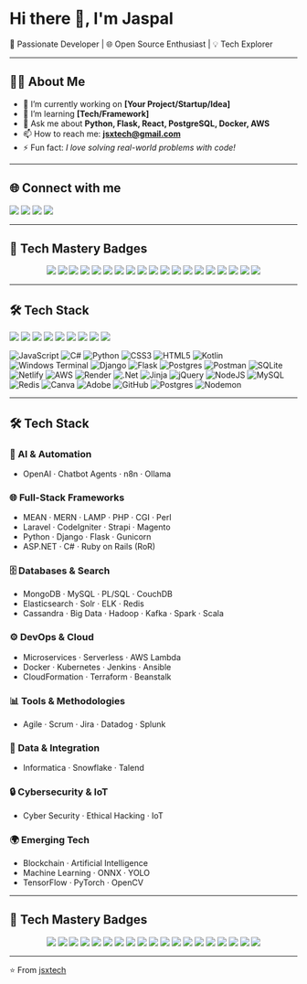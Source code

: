 # Hi there 👋, I'm Jaspal  

🚀 Passionate Developer | 🌐 Open Source Enthusiast | 💡 Tech Explorer  

---

## 👨‍💻 About Me
- 🔭 I’m currently working on **[Your Project/Startup/Idea]**
- 🌱 I’m learning **[Tech/Framework]**
- 💬 Ask me about **Python, Flask, React, PostgreSQL, Docker, AWS**
- 📫 How to reach me: **jsxtech@gmail.com**
- ⚡ Fun fact: *I love solving real-world problems with code!*

---

## 🌐 Connect with me
<p align="left">
<a href="https://linkedin.com/in/jsxtech" target="_blank"><img src="https://img.shields.io/badge/LinkedIn-0A66C2?style=for-the-badge&logo=linkedin&logoColor=white"/></a>
<a href="https://twitter.com/jsxtech" target="_blank"><img src="https://img.shields.io/badge/Twitter-1DA1F2?style=for-the-badge&logo=twitter&logoColor=white"/></a>
<a href="https://dev.to/jsxtech" target="_blank"><img src="https://img.shields.io/badge/Dev.to-000000?style=for-the-badge&logo=dev.to&logoColor=white"/></a>
<a href="mailto:jsxtech@gmail.com"><img src="https://img.shields.io/badge/Email-D14836?style=for-the-badge&logo=gmail&logoColor=white"/></a>
</p>

---

## 🏅 Tech Mastery Badges

<p align="center">
  <!-- AI & Chatbot -->
  <img src="https://img.shields.io/badge/-OpenAI-412991?style=for-the-badge&logo=openai&logoColor=white" />
  <img src="https://img.shields.io/badge/-Chatbot%20Agent-00C7B7?style=for-the-badge&logo=wechat&logoColor=white" />
  <img src="https://img.shields.io/badge/-n8n-EA4C89?style=for-the-badge&logo=n8n&logoColor=white" />
  <img src="https://img.shields.io/badge/-Ollama-FF6F00?style=for-the-badge&logo=fastapi&logoColor=white" />

  <!-- Stacks -->
  <img src="https://img.shields.io/badge/-MERN-3C873A?style=for-the-badge&logo=mongodb&logoColor=white" />
  <img src="https://img.shields.io/badge/-MEAN-F7DF1E?style=for-the-badge&logo=angular&logoColor=white" />
  <img src="https://img.shields.io/badge/-LAMP-0078D6?style=for-the-badge&logo=apache&logoColor=white" />
  <img src="https://img.shields.io/badge/-Laravel-FF2D20?style=for-the-badge&logo=laravel&logoColor=white" />
  <img src="https://img.shields.io/badge/-CodeIgniter-EF4223?style=for-the-badge&logo=codeigniter&logoColor=white" />
  <img src="https://img.shields.io/badge/-Strapi-2F2E8B?style=for-the-badge&logo=strapi&logoColor=white" />
  <img src="https://img.shields.io/badge/-Magento-EE672F?style=for-the-badge&logo=magento&logoColor=white" />

  <!-- Python & Frameworks -->
  <img src="https://img.shields.io/badge/-Django-092E20?style=for-the-badge&logo=django&logoColor=white" />
  <img src="https://img.shields.io/badge/-Flask-000000?style=for-the-badge&logo=flask&logoColor=white" />
  <img src="https://img.shields.io/badge/-Gunicorn-499848?style=for-the-badge&logo=gunicorn&logoColor=white" />

  <!-- Cloud & DevOps -->
  <img src="https://img.shields.io/badge/-Docker-2496ED?style=for-the-badge&logo=docker&logoColor=white" />
  <img src="https://img.shields.io/badge/-Kubernetes-326CE5?style=for-the-badge&logo=kubernetes&logoColor=white" />
  <img src="https://img.shields.io/badge/-Ansible-EE0000?style=for-the-badge&logo=ansible&logoColor=white" />
  <img src="https://img.shields.io/badge/-Terraform-844FBA?style=for-the-badge&logo=terraform&logoColor=white" />
  <img src="https://img.shields.io/badge/-AWS%20Lambda-FF9900?style=for-the-badge&logo=aws-lambda&logoColor=white" />
</p>

---

## 🛠 Tech Stack
<p>
<img src="https://img.shields.io/badge/Python-3776AB?style=for-the-badge&logo=python&logoColor=white"/> 
<img src="https://img.shields.io/badge/Flask-000000?style=for-the-badge&logo=flask&logoColor=white"/>
<img src="https://img.shields.io/badge/Django-092E20?style=for-the-badge&logo=django&logoColor=white"/>
<img src="https://img.shields.io/badge/PostgreSQL-316192?style=for-the-badge&logo=postgresql&logoColor=white"/>
<img src="https://img.shields.io/badge/MySQL-4479A1?style=for-the-badge&logo=mysql&logoColor=white"/>
<img src="https://img.shields.io/badge/React-20232A?style=for-the-badge&logo=react&logoColor=61DAFB"/>
<img src="https://img.shields.io/badge/Bootstrap-563D7C?style=for-the-badge&logo=bootstrap&logoColor=white"/>
<img src="https://img.shields.io/badge/Docker-2496ED?style=for-the-badge&logo=docker&logoColor=white"/>
<img src="https://img.shields.io/badge/AWS-232F3E?style=for-the-badge&logo=amazonaws&logoColor=white"/>
</p>

![JavaScript](https://img.shields.io/badge/javascript-%23323330.svg?style=for-the-badge&logo=javascript&logoColor=%23F7DF1E) 
![C#](https://img.shields.io/badge/c%23-%23239120.svg?style=for-the-badge&logo=csharp&logoColor=white) 
![Python](https://img.shields.io/badge/python-3670A0?style=for-the-badge&logo=python&logoColor=ffdd54) 
![CSS3](https://img.shields.io/badge/css3-%231572B6.svg?style=for-the-badge&logo=css3&logoColor=white) 
![HTML5](https://img.shields.io/badge/html5-%23E34F26.svg?style=for-the-badge&logo=html5&logoColor=white) 
![Kotlin](https://img.shields.io/badge/kotlin-%237F52FF.svg?style=for-the-badge&logo=kotlin&logoColor=white) 
![Windows Terminal](https://img.shields.io/badge/Windows%20Terminal-%234D4D4D.svg?style=for-the-badge&logo=windows-terminal&logoColor=white) 
![Django](https://img.shields.io/badge/django-%23092E20.svg?style=for-the-badge&logo=django&logoColor=white) 
![Flask](https://img.shields.io/badge/flask-%23000.svg?style=for-the-badge&logo=flask&logoColor=white) 
![Postgres](https://img.shields.io/badge/postgres-%23316192.svg?style=for-the-badge&logo=postgresql&logoColor=white) 
![Postman](https://img.shields.io/badge/Postman-FF6C37?style=for-the-badge&logo=postman&logoColor=white) 
![SQLite](https://img.shields.io/badge/sqlite-%2307405e.svg?style=for-the-badge&logo=sqlite&logoColor=white) 
![Netlify](https://img.shields.io/badge/netlify-%23000000.svg?style=for-the-badge&logo=netlify&logoColor=#00C7B7) 
![AWS](https://img.shields.io/badge/AWS-%23FF9900.svg?style=for-the-badge&logo=amazon-aws&logoColor=white) 
![Render](https://img.shields.io/badge/Render-%46E3B7.svg?style=for-the-badge&logo=render&logoColor=white) 
![.Net](https://img.shields.io/badge/.NET-5C2D91?style=for-the-badge&logo=.net&logoColor=white) 
![Jinja](https://img.shields.io/badge/jinja-white.svg?style=for-the-badge&logo=jinja&logoColor=black) 
![jQuery](https://img.shields.io/badge/jquery-%230769AD.svg?style=for-the-badge&logo=jquery&logoColor=white) 
![NodeJS](https://img.shields.io/badge/node.js-6DA55F?style=for-the-badge&logo=node.js&logoColor=white) 
![MySQL](https://img.shields.io/badge/mysql-4479A1.svg?style=for-the-badge&logo=mysql&logoColor=white) 
![Redis](https://img.shields.io/badge/redis-%23DD0031.svg?style=for-the-badge&logo=redis&logoColor=white) 
![Canva](https://img.shields.io/badge/Canva-%2300C4CC.svg?style=for-the-badge&logo=Canva&logoColor=white) 
![Adobe](https://img.shields.io/badge/adobe-%23FF0000.svg?style=for-the-badge&logo=adobe&logoColor=white) 
![GitHub](https://img.shields.io/badge/github-%23121011.svg?style=for-the-badge&logo=github&logoColor=white) 
![Postgres](https://img.shields.io/badge/postgres-%23316192.svg?style=for-the-badge&logo=postgresql&logoColor=white) 
![Nodemon](https://img.shields.io/badge/NODEMON-%23323330.svg?style=for-the-badge&logo=nodemon&logoColor=%BBDEAD)

---

## 🛠 Tech Stack  

### 🤖 AI & Automation  
- OpenAI · Chatbot Agents · n8n · Ollama  

### 🌐 Full-Stack Frameworks  
- MEAN · MERN · LAMP · PHP · CGI · Perl  
- Laravel · CodeIgniter · Strapi · Magento  
- Python · Django · Flask · Gunicorn  
- ASP.NET · C# · Ruby on Rails (RoR)  

### 🗄 Databases & Search  
- MongoDB · MySQL · PL/SQL · CouchDB  
- Elasticsearch · Solr · ELK · Redis  
- Cassandra · Big Data · Hadoop · Kafka · Spark · Scala  

### ⚙️ DevOps & Cloud  
- Microservices · Serverless · AWS Lambda  
- Docker · Kubernetes · Jenkins · Ansible  
- CloudFormation · Terraform · Beanstalk  

### 📊 Tools & Methodologies  
- Agile · Scrum · Jira · Datadog · Splunk  

### 🔬 Data & Integration  
- Informatica · Snowflake · Talend  

### 🔒 Cybersecurity & IoT  
- Cyber Security · Ethical Hacking · IoT  

### 🌍 Emerging Tech  
- Blockchain · Artificial Intelligence  
- Machine Learning · ONNX · YOLO  
- TensorFlow · PyTorch · OpenCV  

---

## 🏅 Tech Mastery Badges

<p align="center">
  <!-- AI & Chatbot -->
  <img src="https://img.shields.io/badge/-OpenAI-412991?style=for-the-badge&logo=openai&logoColor=white" />
  <img src="https://img.shields.io/badge/-Chatbot%20Agent-00C7B7?style=for-the-badge&logo=wechat&logoColor=white" />
  <img src="https://img.shields.io/badge/-n8n-EA4C89?style=for-the-badge&logo=n8n&logoColor=white" />
  <img src="https://img.shields.io/badge/-Ollama-FF6F00?style=for-the-badge&logo=fastapi&logoColor=white" />

  <!-- Stacks -->
  <img src="https://img.shields.io/badge/-MERN-3C873A?style=for-the-badge&logo=mongodb&logoColor=white" />
  <img src="https://img.shields.io/badge/-MEAN-F7DF1E?style=for-the-badge&logo=angular&logoColor=white" />
  <img src="https://img.shields.io/badge/-LAMP-0078D6?style=for-the-badge&logo=apache&logoColor=white" />
  <img src="https://img.shields.io/badge/-Laravel-FF2D20?style=for-the-badge&logo=laravel&logoColor=white" />
  <img src="https://img.shields.io/badge/-CodeIgniter-EF4223?style=for-the-badge&logo=codeigniter&logoColor=white" />
  <img src="https://img.shields.io/badge/-Strapi-2F2E8B?style=for-the-badge&logo=strapi&logoColor=white" />
  <img src="https://img.shields.io/badge/-Magento-EE672F?style=for-the-badge&logo=magento&logoColor=white" />

  <!-- Python & Frameworks -->
  <img src="https://img.shields.io/badge/-Django-092E20?style=for-the-badge&logo=django&logoColor=white" />
  <img src="https://img.shields.io/badge/-Flask-000000?style=for-the-badge&logo=flask&logoColor=white" />
  <img src="https://img.shields.io/badge/-Gunicorn-499848?style=for-the-badge&logo=gunicorn&logoColor=white" />

  <!-- Cloud & DevOps -->
  <img src="https://img.shields.io/badge/-Docker-2496ED?style=for-the-badge&logo=docker&logoColor=white" />
  <img src="https://img.shields.io/badge/-Kubernetes-326CE5?style=for-the-badge&logo=kubernetes&logoColor=white" />
  <img src="https://img.shields.io/badge/-Ansible-EE0000?style=for-the-badge&logo=ansible&logoColor=white" />
  <img src="https://img.shields.io/badge/-Terraform-844FBA?style=for-the-badge&logo=terraform&logoColor=white" />
  <img src="https://img.shields.io/badge/-AWS%20Lambda-FF9900?style=for-the-badge&logo=aws-lambda&logoColor=white" />
</p>

---

⭐️ From [jsxtech](https://github.com/jsxtech)
